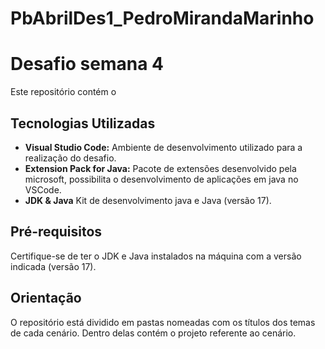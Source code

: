 # PbAbrilDes1_PedroMirandaMarinho
# Desafio semana 4

Este repositório contém o

## Tecnologias Utilizadas

- **Visual Studio Code:** Ambiente de desenvolvimento utilizado para a realização do desafio.
- **Extension Pack for Java:** Pacote de extensões desenvolvido pela microsoft, possibilita o desenvolvimento de aplicações em java no VSCode.
- **JDK & Java** Kit de desenvolvimento java e Java (versão 17).

## Pré-requisitos

Certifique-se de ter o JDK e Java instalados na máquina com a versão indicada (versão 17).

## Orientação
O repositório está dividido em pastas nomeadas com os títulos dos temas de cada cenário. Dentro delas contém o projeto referente ao cenário.

